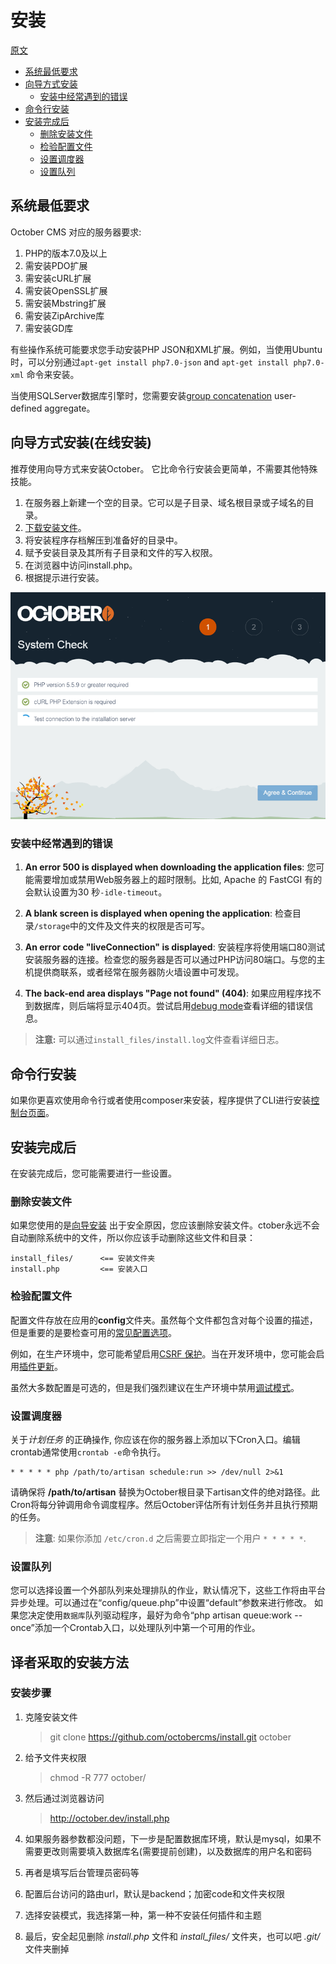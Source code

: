 # 安装
[原文](https://github.com/octobercms/docs/blob/master/setup-installation.md)
- [系统最低要求](#system-requirements)
- [向导方式安装](#wizard-installation)
    - [安装中经常遇到的错误](#troubleshoot-installation)
- [命令行安装](#command-line-installation)
- [安装完成后](#post-install-steps)
    - [删除安装文件](#delete-install-files)
    - [检验配置文件](#config-review)
    - [设置调度器](#crontab-setup)
    - [设置队列](#queue-setup)
<a name="system-requirements"></a>
## 系统最低要求

October CMS 对应的服务器要求:

1. PHP的版本7.0及以上
1. 需安装PDO扩展
1. 需安装cURL扩展
1. 需安装OpenSSL扩展
1. 需安装Mbstring扩展
1. 需安装ZipArchive库
1. 需安装GD库

有些操作系统可能要求您手动安装PHP JSON和XML扩展。例如，当使用Ubuntu时，可以分别通过`apt-get install php7.0-json` and `apt-get install php7.0-xml` 命令来安装。

当使用SQLServer数据库引擎时，您需要安装[group concatenation](https://groupconcat.codeplex.com/) user-defined aggregate。

<a name="wizard-installation"></a>
## 向导方式安装(在线安装)

推荐使用向导方式来安装October。 它比命令行安装会更简单，不需要其他特殊技能。

1. 在服务器上新建一个空的目录。它可以是子目录、域名根目录或子域名的目录。
1. [下载安装文件](http://octobercms.com/download)。
1. 将安装程序存档解压到准备好的目录中。
1. 赋予安装目录及其所有子目录和文件的写入权限。
1. 在浏览器中访问install.php。
1. 根据提示进行安装。

![image](images/wizard-installer.png?raw=true)

<a name="troubleshoot-installation"></a>
### 安装中经常遇到的错误

1. **An error 500 is displayed when downloading the application files**: 您可能需要增加或禁用Web服务器上的超时限制。比如, Apache 的 FastCGI 有的会默认设置为30 秒`-idle-timeout`。

1. **A blank screen is displayed when opening the application**: 检查目录`/storage`中的文件及文件夹的权限是否可写。

1. **An error code "liveConnection" is displayed**: 安装程序将使用端口80测试安装服务器的连接。检查您的服务器是否可以通过PHP访问80端口。与您的主机提供商联系，或者经常在服务器防火墙设置中可发现。

1. **The back-end area displays "Page not found" (404)**: 如果应用程序找不到数据库，则后端将显示404页。尝试启用[debug mode](../setup/configuration#debug-mode)查看详细的错误信息。

> **注意:** 可以通过`install_files/install.log`文件查看详细日志。

<a name="command-line-installation"></a>
## 命令行安装

如果你更喜欢使用命令行或者使用composer来安装，程序提供了CLI进行安装[控制台页面](console-commands.md#console-install)。

<a name="post-install-steps"></a>
## 安装完成后

在安装完成后，您可能需要进行一些设置。

<a name="delete-install-files"></a>
### 删除安装文件

如果您使用的是[向导安装](#wizard-installation) 出于安全原因，您应该删除安装文件。ctober永远不会自动删除系统中的文件，所以你应该手动删除这些文件和目录：

    install_files/      <== 安装文件夹
    install.php         <== 安装入口

<a name="config-review"></a>
### 检验配置文件

配置文件存放在应用的**config**文件夹。虽然每个文件都包含对每个设置的描述，但是重要的是要检查可用的[常见配置选项](../setup/configuration)。

例如，在生产环境中，您可能希望启用[CSRF 保护](../setup/configuration#csrf-protection)。当在开发环境中，您可能会启用[插件更新](../setup/configuration#edge-updates)。

虽然大多数配置是可选的，但是我们强烈建议在生产环境中禁用[调试模式](../setup/configuration#debug-mode)。

<a name="crontab-setup"></a>
### 设置调度器

关于*计划任务* 的正确操作, 你应该在你的服务器上添加以下Cron入口。编辑crontab通常使用`crontab -e`命令执行。

    * * * * * php /path/to/artisan schedule:run >> /dev/null 2>&1
请确保将 **/path/to/artisan** 替换为October根目录下artisan文件的绝对路径。此Cron将每分钟调用命令调度程序。然后October评估所有计划任务并且执行预期的任务。

> **注意**: 如果你添加 `/etc/cron.d` 之后需要立即指定一个用户 `* * * * *`.

<a name="queue-setup"></a>
### 设置队列

您可以选择设置一个外部队列来处理排队的作业，默认情况下，这些工作将由平台异步处理。可以通过在“config/queue.php”中设置“default”参数来进行修改。
如果您决定使用`数据库`队列驱动程序，最好为命令“php artisan queue:work --once”添加一个Crontab入口，以处理队列中第一个可用的作业。

## 译者采取的安装方法

### 安装步骤

1. 克隆安装文件

    > git clone https://github.com/octobercms/install.git october

1. 给予文件夹权限
    
    > chmod -R 777 october/
    
1. 然后通过浏览器访问

    > http://october.dev/install.php
    
1. 如果服务器参数都没问题，下一步是配置数据库环境，默认是mysql，如果不需要更改则需要填入数据库名(需要提前创建)，以及数据库的用户名和密码
1. 再者是填写后台管理员密码等
1. 配置后台访问的路由url，默认是backend；加密code和文件夹权限
1. 选择安装模式，我选择第一种，第一种不安装任何插件和主题
1. 最后，安全起见删除 *install.php* 文件和 *install_files/* 文件夹，也可以吧 *.git/* 文件夹删掉


